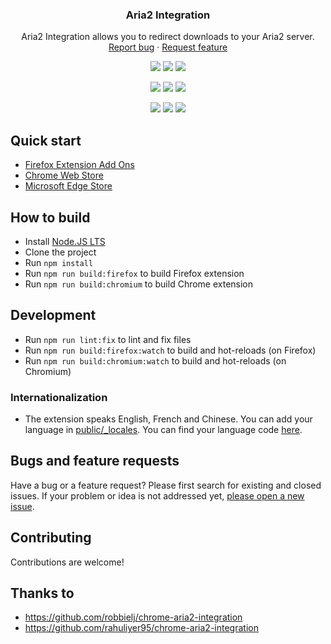 <h3 align="center">Aria2 Integration</h3>
<p align="center">
    Aria2 Integration allows you to redirect downloads to your Aria2 server.
    <br>
    <a href="https://github.com/baptistecdr/aria2-integration/issues/new">Report bug</a>
    ·
    <a href="https://github.com/baptistecdr/aria2-integration/issues/new">Request feature</a>
</p>

<div align="center">

[![](https://img.shields.io/amo/v/aria2-extension.svg)](https://addons.mozilla.org/en-US/firefox/addon/aria2-extension/)
[![](https://img.shields.io/amo/rating/aria2-extension.svg)](https://addons.mozilla.org/en-US/firefox/addon/aria2-extension/)
[![](https://img.shields.io/amo/users/aria2-extension.svg)](https://addons.mozilla.org/en-US/firefox/addon/aria2-extension/)

[![](https://img.shields.io/chrome-web-store/v/hnenidncmoeebipinjdfniagjnfjbapi.svg)](https://chrome.google.com/webstore/detail/aria2-integration/hnenidncmoeebipinjdfniagjnfjbapi)
[![](https://img.shields.io/chrome-web-store/rating/hnenidncmoeebipinjdfniagjnfjbapi.svg)](https://chrome.google.com/webstore/detail/aria2-integration/hnenidncmoeebipinjdfniagjnfjbapi)
[![](https://img.shields.io/chrome-web-store/users/hnenidncmoeebipinjdfniagjnfjbapi.svg)](https://chrome.google.com/webstore/detail/aria2-integration/hnenidncmoeebipinjdfniagjnfjbapi)

[![](https://img.shields.io/badge/dynamic/json?label=edge%20add-on&prefix=v&query=%24.version&url=https%3A%2F%2Fmicrosoftedge.microsoft.com%2Faddons%2Fgetproductdetailsbycrxid%2Fhmmpdilndjfmceolhbgjejogjaglbiel)](https://microsoftedge.microsoft.com/addons/detail/aria2-integration/hmmpdilndjfmceolhbgjejogjaglbiel)
[![](https://img.shields.io/badge/dynamic/json?label=rating&suffix=/5&query=%24.averageRating&url=https%3A%2F%2Fmicrosoftedge.microsoft.com%2Faddons%2Fgetproductdetailsbycrxid%2Fhmmpdilndjfmceolhbgjejogjaglbiel)](https://microsoftedge.microsoft.com/addons/detail/aria2-integration/hmmpdilndjfmceolhbgjejogjaglbiel)
[![](https://img.shields.io/badge/dynamic/json?label=users&query=%24.activeInstallCount&url=https%3A%2F%2Fmicrosoftedge.microsoft.com%2Faddons%2Fgetproductdetailsbycrxid%2Fhmmpdilndjfmceolhbgjejogjaglbiel)](https://microsoftedge.microsoft.com/addons/detail/aria2-integration/hmmpdilndjfmceolhbgjejogjaglbiel)

</div>

## Quick start

- [Firefox Extension Add Ons](https://addons.mozilla.org/en-US/firefox/addon/aria2-extension/)
- [Chrome Web Store](https://chrome.google.com/webstore/detail/aria2-integration/hnenidncmoeebipinjdfniagjnfjbapi)
- [Microsoft Edge Store](https://microsoftedge.microsoft.com/addons/detail/aria2-integration/hmmpdilndjfmceolhbgjejogjaglbiel)

## How to build

- Install [Node.JS LTS](https://nodejs.org/)
- Clone the project
- Run `npm install`
- Run `npm run build:firefox` to build Firefox extension
- Run `npm run build:chromium` to build Chrome extension

## Development

- Run `npm run lint:fix` to lint and fix files
- Run `npm run build:firefox:watch` to build and hot-reloads (on Firefox)
- Run `npm run build:chromium:watch` to build and hot-reloads (on Chromium)

### Internationalization

* The extension speaks English, French and Chinese. You can add your language
  in [public/_locales](https://github.com/baptistecdr/aria2-integration/tree/main/public/_locales).
  You can find your language
  code [here](https://src.chromium.org/viewvc/chrome/trunk/src/third_party/cld/languages/internal/languages.cc#l23).

## Bugs and feature requests

Have a bug or a feature request? Please first search for existing and closed issues. If your problem or idea is not
addressed yet, [please open a new issue](https://github.com/baptistecdr/aria2-integration/issues/new).

## Contributing

Contributions are welcome!

## Thanks to

- https://github.com/robbielj/chrome-aria2-integration
- https://github.com/rahuliyer95/chrome-aria2-integration
